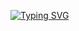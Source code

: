 [![Typing SVG](https://readme-typing-svg.herokuapp.com?color=%2336BCF7&lines=Anatoliy+Gugiyevv)](https://git.io/typing-svg)
